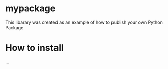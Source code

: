# mypackage
This libarary was created as an example of how to publish your own Python Package

# How to install
...
